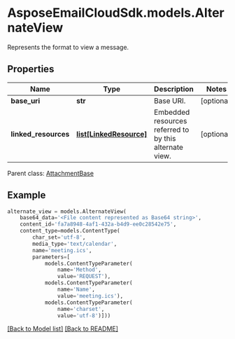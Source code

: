 # AsposeEmailCloudSdk.models.AlternateView

Represents the format to view a message.             

## Properties
Name | Type | Description | Notes
------------ | ------------- | ------------- | -------------
**base_uri** |**str** |Base URI.              |[optional] 
**linked_resources** |[**list[LinkedResource]**](LinkedResource.md) |Embedded resources referred to by this alternate view.              |[optional] 

Parent class: [AttachmentBase](AttachmentBase.md)


## Example
```python
alternate_view = models.AlternateView(
    base64_data='<File content represented as Base64 string>',
    content_id='fa7a8948-4af1-432a-b4d9-ee0c28542e75',
    content_type=models.ContentType(
        char_set='utf-8',
        media_type='text/calendar',
        name='meeting.ics',
        parameters=[
            models.ContentTypeParameter(
                name='Method',
                value='REQUEST'),
            models.ContentTypeParameter(
                name='Name',
                value='meeting.ics'),
            models.ContentTypeParameter(
                name='charset',
                value='utf-8')]))
```


[[Back to Model list]](Models.md) [[Back to README]](README.md)

